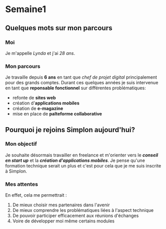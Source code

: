 # Semaine1

## Quelques mots sur mon parcours

### Moi

Je m'appelle _Lynda_ et j'ai _28 ans_.

### Mon parcours

Je travaille depuis **6 ans** en tant que _chef de projet digital_ principalement pour des grands comptes.
Durant ces quelques années je suis intervenue en tant que **reponsable fonctionnel** sur différentes problématiques:
* refonte de **sites web**
* création d'**applications mobiles**
* création de **e-magazine**
* mise en place de **palteforme collaborative**

## Pourquoi je rejoins Simplon aujourd'hui?

### Mon objectif

Je souhaite désormais travailler en freelance et m'orienter vers le **_conseil en start up_** et la **_création d'applications mobiles_**. 
Je pense qu'une formation technique serait un plus et c'est pour cela que je me suis inscrite à Simplon.

### Mes attentes

En effet, cela me permettrait :
1. De mieux choisir mes partenaires dans l'avenir
2. De mieux comprendre les problématiques liées à l'aspect technique
3. De pouvoir participer efficacement aux réunions d'échanges
4. Voire de développer moi même certains modules
